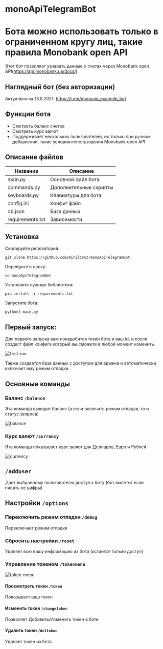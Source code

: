 # monoApiTelegramBot
# Бота можно использовать только в ограниченном кругу лиц, такие правила Monobank open API
Этот бот позволяет узнавать данные о счетах через Monobank open API(https://api.monobank.ua/docs/).
## Наглядный бот (без авторизации)
Актуально на 13.8.2021: https://t.me/monoapi_example_bot
## Функции бота
- Смотреть баланс счетов
- Смотреть курс валют
- Поддерживает нескольких пользователей, но только при ручном добавлении, такие условия использования Monobank open API
## Описание файлов
Название | Описание |
--- | --- |
main.py | Основной файл бота |
commands.py | Дополнительные скрипты |
keyboards.py | Клавиатуры для бота |
config.ini | Конфиг файл | 
db.json | База данных |
requirements.txt | Зависимости

## Установка
Скопируйте репозиторий:
    
    git clone https://github.com/KirilCrut/monoApiTelegramBot
Перейдите в папку:
    
    cd monoApiTelegramBot
Установите нужные библиотеки:
    
    pip install -r requirements.txt
Запустите бота:

    python3 main.py
## Первый запуск:
Для первого запуска вам понадобится токен бота и ваш id, и после создаст файл конфига который вы сможете в любой момент изменить.

![first-run](https://i.imgur.com/40vEVMx.png)

Также создается база данных с доступом для админа и автоматически включает ему режим отладки.
## Основные команды
### Баланс `/balance`
Эта команда выводит баланс (а если включить режим отладки, то и статус запроса)

![balance](https://i.imgur.com/kfc3Nf6.png)
### Курс валют `/currency`
Эта команда показывает курс валют для Долларов, Евро и Рублей

![currency](https://i.imgur.com/11cX3lw.png)
## `/adduser`
Дает выбранному пользователю доступ к боту (бот вылетит если писать не цифры)
## Настройки `/options`
### Переключить режим отладки `/debug`
Переключает режим отладки
### Сбросить настройки `/reset`
Удаляет всю вашу информацию из бота (остается только доступ)
### Управление токеном `/tokenmenu`

![token-menu](https://i.imgur.com/rrxq2nz.png)
#### Просмотреть токен `/token`
Показывает ваш токен
#### Изменить токен `/changetoken`
Позволяет Добавить/Изменить токен в боте
#### Удалить токен `/deltoken`
Удаляет токен из бота
